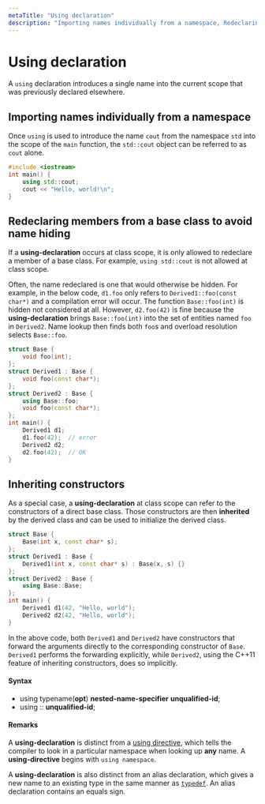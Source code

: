 ```yaml
---
metaTitle: "Using declaration"
description: "Importing names individually from a namespace, Redeclaring members from a base class to avoid name hiding, Inheriting constructors"
---
```


# Using declaration


A `using` declaration introduces a single name into the current scope that was previously declared elsewhere.



## Importing names individually from a namespace


Once `using` is used to introduce the name `cout` from the namespace `std` into the scope of the `main` function, the `std::cout` object can be referred to as `cout` alone.

```cpp
#include <iostream>
int main() {
    using std::cout;
    cout << "Hello, world!\n";
}

```



## Redeclaring members from a base class to avoid name hiding


If a **using-declaration** occurs at class scope, it is only allowed to redeclare a member of a base class. For example, `using std::cout` is not allowed at class scope.

Often, the name redeclared is one that would otherwise be hidden. For example, in the below code, `d1.foo` only refers to `Derived1::foo(const char*)` and a compilation error will occur. The function `Base::foo(int)` is hidden not considered at all. However, `d2.foo(42)` is fine because the **using-declaration** brings `Base::foo(int)` into the set of entities named `foo` in `Derived2`. Name lookup then finds both `foo`s and overload resolution selects `Base::foo`.

```cpp
struct Base {
    void foo(int);
};
struct Derived1 : Base {
    void foo(const char*);
};
struct Derived2 : Base {
    using Base::foo;
    void foo(const char*);
};
int main() {
    Derived1 d1;
    d1.foo(42);  // error
    Derived2 d2;
    d2.foo(42);  // OK
}

```



## Inheriting constructors


As a special case, a **using-declaration** at class scope can refer to the constructors of a direct base class. Those constructors are then **inherited** by the derived class and can be used to initialize the derived class.

```cpp
struct Base {
    Base(int x, const char* s);
};
struct Derived1 : Base {
    Derived1(int x, const char* s) : Base(x, s) {}
};
struct Derived2 : Base {
    using Base::Base;
};
int main() {
    Derived1 d1(42, "Hello, world");
    Derived2 d2(42, "Hello, world");
}

```

In the above code, both `Derived1` and `Derived2` have constructors that forward the arguments directly to the corresponding constructor of `Base`. `Derived1` performs the forwarding explicitly, while `Derived2`, using the C++11 feature of inheriting constructors, does so implicitly.



#### Syntax


- using typename(**opt**) **nested-name-specifier** **unqualified-id**;
- using :: **unqualified-id**;



#### Remarks


A **using-declaration** is distinct from a [using directive](http://stackoverflow.com/documentation/c%2b%2b/495/namespaces/1624/using-directive), which tells the compiler to look in a particular namespace when looking up **any** name. A **using-directive** begins with `using namespace`.

A **using-declaration** is also distinct from an alias declaration, which gives a new name to an existing type in the same manner as [`typedef`](http://stackoverflow.com/documentation/c%2b%2b/7840/variable-declaration-keywords/18785/typedef). An alias declaration contains an equals sign.

